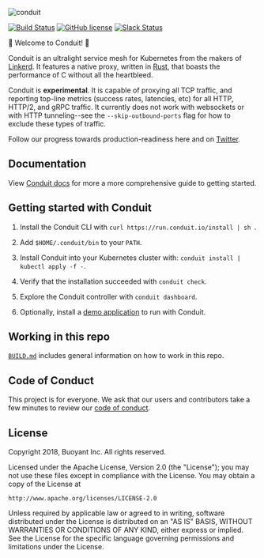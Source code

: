 ![conduit][logo]

[![Build Status][ci-badge]][ci]
[![GitHub license][license-badge]](LICENSE)
[![Slack Status][slack-badge]][slack]

:balloon: Welcome to Conduit! :wave:

Conduit is an ultralight service mesh for Kubernetes from the makers of [Linkerd][l5d]. It
features a native proxy, written in [Rust][rust], that boasts the performance of C without
all the heartbleed.

Conduit is **experimental**. It is capable of proxying all TCP traffic, and reporting
top-line metrics (success rates, latencies, etc) for all HTTP, HTTP/2, and gRPC traffic.
It currently does not work with websockets or with HTTP tunneling--see the
`--skip-outbound-ports` flag for how to exclude these types of traffic.

Follow our progress towards production-readiness here and on [Twitter][twitter].

<!-- TODO add roadmap link -->

## Documentation

View [Conduit docs][conduit-docs] for more a more comprehensive guide to
getting started.


## Getting started with Conduit

1. Install the Conduit CLI with `curl https://run.conduit.io/install | sh `.

2. Add `$HOME/.conduit/bin` to your `PATH`.

3. Install Conduit into your Kubernetes cluster with:
  `conduit install | kubectl apply -f -`.

4. Verify that the installation succeeded with `conduit check`.

5. Explore the Conduit controller with `conduit dashboard`.

6. Optionally, install a [demo application][conduit-demo] to run with Conduit.


## Working in this repo ##

[`BUILD.md`](BUILD.md) includes general information on how to work in this repo.


## Code of Conduct

This project is for everyone. We ask that our users and contributors take a few
minutes to review our [code of conduct][coc].


## License

Copyright 2018, Buoyant Inc. All rights reserved.

Licensed under the Apache License, Version 2.0 (the "License"); you may not use
these files except in compliance with the License. You may obtain a copy of the
License at

    http://www.apache.org/licenses/LICENSE-2.0

Unless required by applicable law or agreed to in writing, software distributed
under the License is distributed on an "AS IS" BASIS, WITHOUT WARRANTIES OR
CONDITIONS OF ANY KIND, either express or implied. See the License for the
specific language governing permissions and limitations under the License.

<!-- refs -->
[ci]: https://travis-ci.org/runconduit/conduit
[ci-badge]: https://travis-ci.org/runconduit/conduit.svg?branch=master
[coc]: https://github.com/linkerd/linkerd/wiki/Linkerd-code-of-conduct
[conduit-demo]: https://conduit.io/getting-started/#install-the-demo-app
[conduit-docs]: https://conduit.io/docs/
<!-- [examples]: https://github.com/runconduit/conduit-examples -->
[l5d]: https://linkerd.io/
[license-badge]: https://img.shields.io/github/license/linkerd/linkerd.svg
[logo]: https://user-images.githubusercontent.com/240738/33589722-649152de-d92f-11e7-843a-b078ac889a39.png
[releases]: https://github.com/runconduit/conduit/releases
[rust]: https://rust-lang.org/
[twitter]: https://twitter.com/runconduit/
[slack-badge]: http://slack.linkerd.io/badge.svg
[slack]: http://slack.linkerd.io
